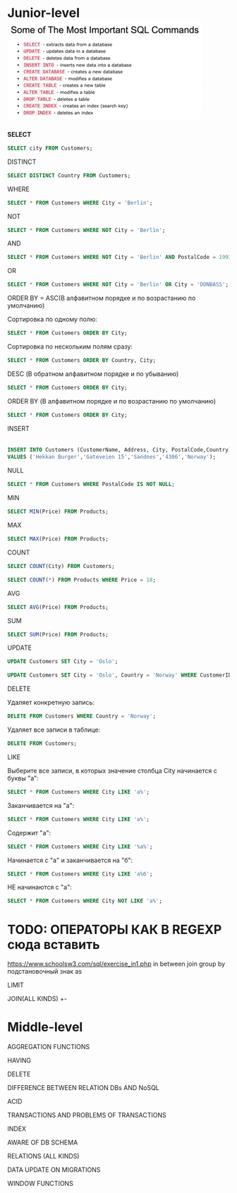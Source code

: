 # Junior-level![img.png](img.png)
**SELECT**

```sql 
SELECT city FROM Customers;
```

DISTINCT

```sql 
SELECT DISTINCT Country FROM Customers;
```

WHERE

```sql
SELECT * FROM Customers WHERE City = 'Berlin';
```

NOT

```sql
SELECT * FROM Customers WHERE NOT City = 'Berlin';
```

AND

```sql
SELECT * FROM Customers WHERE NOT City = 'Berlin' AND PostalCode = 199373;
```

OR

```sql
SELECT * FROM Customers WHERE NOT City = 'Berlin' OR City = 'DONBASS';
```

ORDER BY = ASC(В алфавитном порядке и по возрастанию по умолчанию)

Сортировка по одному полю:
```sql
SELECT * FROM Customers ORDER BY City;
```

Сортировка по нескольким полям сразу:
```sql
SELECT * FROM Customers ORDER BY Country, City;
```

DESC (В обратном алфавитном порядке и по убыванию)

```sql
SELECT * FROM Customers ORDER BY City;
```

ORDER BY (В алфавитном порядке и по возрастанию по умолчанию)

```sql
SELECT * FROM Customers ORDER BY City;
```

INSERT

```sql

INSERT INTO Customers (CustomerName, Address, City, PostalCode,Country)
VALUES ('Hekkan Burger','Gateveien 15','Sandnes','4306','Norway');
```

NULL

```sql
SELECT * FROM Customers WHERE PostalCode IS NOT NULL;
```

MIN

```sql
SELECT MIN(Price) FROM Products;
```

MAX

```sql
SELECT MAX(Price) FROM Products;
```

COUNT

```sql
SELECT COUNT(City) FROM Customers;
```

```sql
SELECT COUNT(*) FROM Products WHERE Price = 18;
```

AVG

```sql
SELECT AVG(Price) FROM Products;
```

SUM

```sql
SELECT SUM(Price) FROM Products;
```

UPDATE

```sql
UPDATE Customers SET City = 'Oslo';
```

```sql
UPDATE Customers SET City = 'Oslo', Country = 'Norway' WHERE CustomerID = 32;
```

DELETE

Удаляет конкретную запись:
```sql
DELETE FROM Customers WHERE Country = 'Norway';
```
Удаляет все записи в таблице:
```sql
DELETE FROM Customers;
```

LIKE

Выберите все записи, в которых значение столбца City начинается с буквы "а":
```sql
SELECT * FROM Customers WHERE City LIKE 'a%';
```
Заканчивается на "a":
```sql
SELECT * FROM Customers WHERE City LIKE 'a%';
```
Содержит "a":
```sql
SELECT * FROM Customers WHERE City LIKE '%a%';
```
Начинается с "а" и заканчивается на "б":
```sql
SELECT * FROM Customers WHERE City LIKE 'a%б';
```
НЕ начинаются с "а":
```sql
SELECT * FROM Customers WHERE City NOT LIKE 'a%';
```

# TODO: ОПЕРАТОРЫ КАК В REGEXP сюда вставить

https://www.schoolsw3.com/sql/exercise_in1.php
in
between
join
group by
подстановочный знак
as



LIMIT

JOIN(ALL KINDS) +-


# Middle-level

AGGREGATION FUNCTIONS

HAVING

DELETE

DIFFERENCE BETWEEN RELATION DBs AND NoSQL

ACID

TRANSACTIONS AND PROBLEMS OF TRANSACTIONS

INDEX

AWARE OF DB SCHEMA

RELATIONS (ALL KINDS)

DATA UPDATE ON MIGRATIONS

WINDOW FUNCTIONS